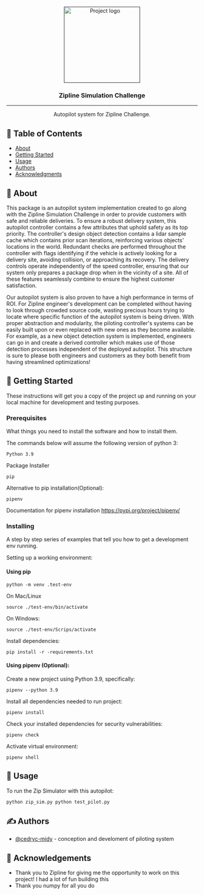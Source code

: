 <p align="center">
  <a href="" rel="noopener">
 <img width=200px height=200px src="https://media-exp1.licdn.com/dms/image/C5603AQHTf1ijCKh5-A/profile-displayphoto-shrink_400_400/0/1575347030302?e=1623283200&v=beta&t=kpZZKUYPmVNOsLh6A03fcBOVqKNJv3pt2aVM5eg9xMk" alt="Project logo"></a>
</p>

<h3 align="center">Zipline Simulation Challenge</h3>

<div align="center">

</div>

---

<p align="center"> Autopilot system for Zipline Challenge.
    <br> 
</p>

## 📝 Table of Contents

- [About](#about)
- [Getting Started](#getting_started)
- [Usage](#usage)
- [Authors](#authors)
- [Acknowledgments](#acknowledgement)

## 🧐 About <a name = "about"></a>

This package is an autopilot system implementation created to go along with the Zipline Simulation Challenge in order to provide customers with safe and reliable deliveries. To ensure a robust delivery system, this autopilot controller contains a few attributes that uphold safety as its top priority. The controller's design object detection contains a lidar sample cache which contains prior scan iterations, reinforcing various objects' locations in the world. Redundant checks are performed throughout the controller with flags identifying if the vehicle is actively looking for a delivery site, avoiding collision, or approaching its recovery. The delivery controls operate independently of the speed controller, ensuring that our system only prepares a package drop when in the vicinity of a site. All of these features seamlessly combine to ensure the highest customer satisfaction. 

Our autopilot system is also proven to have a high performance in terms of ROI. For Zipline engineer's development can be completed without having to look through crowded source code, wasting precious hours trying to locate where specific function of the autopilot system is being driven. With proper abstraction and modularity, the piloting controller's systems can be easily built upon or even replaced with new ones as they become available. For example, as a new object detection system is implemented, engineers can go in and create a derived controller which makes use of those detection processes independent of the deployed autopilot. This structure is sure to please both engineers and customers as they both benefit from having streamlined optimizations!

## 🏁 Getting Started <a name = "getting_started"></a>

These instructions will get you a copy of the project up and running on your local machine for development and testing purposes.

### Prerequisites

What things you need to install the software and how to install them.

The commands below will assume the following version of python 3: 
```
Python 3.9
```
Package Installer
```
pip 
```

Alternative to pip installation(Optional):
```
pipenv
```
Documentation for pipenv installation
https://pypi.org/project/pipenv/
 

### Installing

A step by step series of examples that tell you how to get a development env running.

Setting up a working environment:
#### Using pip
```
python -m venv .test-env
```
On Mac/Linux
```
source ./test-env/bin/activate
```
On Windows:
```
source ./test-env/Scrips/activate
```
Install dependencies:
```
pip install -r -requirements.txt
```
#### Using pipenv (Optional):

 Create a new project using Python 3.9, specifically:
```
pipenv --python 3.9
```
Install all dependencies needed to run project:
```
pipenv install
```
Check your installed dependencies for security vulnerabilities:
```
pipenv check
```
Activate virtual environment:
```
pipenv shell
```
## 🎈 Usage <a name="usage"></a>

To run the Zip Simulator with this autopilot:
```
python zip_sim.py python test_pilot.py
```
## ✍️ Authors <a name = "authors"></a>

- [@cedryc-midy](https://www.linkedin.com/in/cedryc-midy/) - conception and develoment of piloting system

## 🎉 Acknowledgements <a name = "acknowledgement"></a>

- Thank you to Zipline for giving me the opportunity to work on this project! I had a lot of fun building this
- Thank you numpy for all you do

